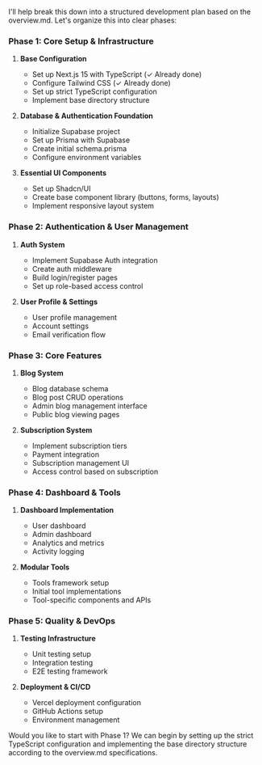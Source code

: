 I'll help break this down into a structured development plan based on the overview.md. Let's organize this into clear phases:

### Phase 1: Core Setup & Infrastructure
1. **Base Configuration**
   - Set up Next.js 15 with TypeScript (✓ Already done)
   - Configure Tailwind CSS (✓ Already done)
   - Set up strict TypeScript configuration
   - Implement base directory structure

2. **Database & Authentication Foundation**
   - Initialize Supabase project
   - Set up Prisma with Supabase
   - Create initial schema.prisma
   - Configure environment variables

3. **Essential UI Components**
   - Set up Shadcn/UI
   - Create base component library (buttons, forms, layouts)
   - Implement responsive layout system

### Phase 2: Authentication & User Management
1. **Auth System**
   - Implement Supabase Auth integration
   - Create auth middleware
   - Build login/register pages
   - Set up role-based access control

2. **User Profile & Settings**
   - User profile management
   - Account settings
   - Email verification flow

### Phase 3: Core Features
1. **Blog System**
   - Blog database schema
   - Blog post CRUD operations
   - Admin blog management interface
   - Public blog viewing pages

2. **Subscription System**
   - Implement subscription tiers
   - Payment integration
   - Subscription management UI
   - Access control based on subscription

### Phase 4: Dashboard & Tools
1. **Dashboard Implementation**
   - User dashboard
   - Admin dashboard
   - Analytics and metrics
   - Activity logging

2. **Modular Tools**
   - Tools framework setup
   - Initial tool implementations
   - Tool-specific components and APIs

### Phase 5: Quality & DevOps
1. **Testing Infrastructure**
   - Unit testing setup
   - Integration testing
   - E2E testing framework

2. **Deployment & CI/CD**
   - Vercel deployment configuration
   - GitHub Actions setup
   - Environment management

Would you like to start with Phase 1? We can begin by setting up the strict TypeScript configuration and implementing the base directory structure according to the overview.md specifications.
